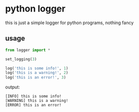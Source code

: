 # python logger
this is just a simple logger for python programs, nothing fancy

## usage
```python
from logger import *

set_logging(3)

log('this is some info!', 1)
log('this is a warning!', 2)
log('this is an error!', 3)
```
output:
```
[INFO] this is some info!
[WARNING] this is a warning!
[ERROR] this is an error!
```
